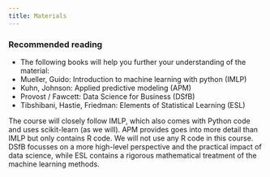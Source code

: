 ```yaml
---
title: Materials
---
```

### Recommended reading
- The following books will help you further your understanding of the material:
- Mueller, Guido: Introduction to machine learning with python (IMLP)
- Kuhn, Johnson: Applied predictive modeling (APM)
- Provost / Fawcett: Data Science for Business (DSfB)
- Tibshibani, Hastie, Friedman: Elements of Statistical Learning (ESL)

The course will closely follow IMLP, which also comes with Python code and uses
scikit-learn (as we will). APM provides goes into more detail than IMLP but
only contains R code. We will not use any R code in this course. DSfB focusses
on a more high-level perspective and the practical impact of data science,
while ESL contains a rigorous mathematical treatment of the machine learning
methods.

